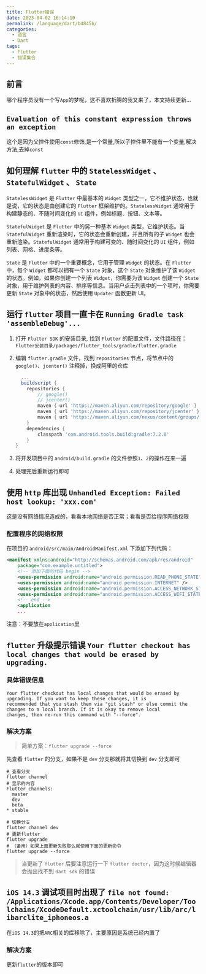 ```yaml
---
title: Flutter错误
date: 2023-04-02 16:14:10
permalink: /language/dart/b4845b/
categories:
  - 语言
  - Dart
tags:
  - Flutter
  - 错误集合
---
```


## 前言

哪个程序员没有一个写`App`的梦呢，这不喜欢折腾的我又来了，本文持续更新...

<!-- more -->

<InArticleAdsense
    data-ad-client="ca-pub-1725717718088510"
    data-ad-slot="7426219401">
</InArticleAdsense>

## `Evaluation of this constant expression throws an exception`

这个是因为父控件使用`const`修饰,是一个常量,所以子控件里不能有一个变量,解决方法,去掉`const`

## 如何理解 `flutter` 中的 `StatelessWidget` 、 `StatefulWidget` 、 `State`

`StatelessWidget` 是 `Flutter` 中最基本的 `Widget` 类型之一，它不维护状态，也就是说，它的状态是由创建它的 `Flutter` 框架维护的。`StatelessWidget` 通常用于构建静态的、不随时间变化的 `UI` 组件，例如标题、按钮、文本等。

`StatefulWidget` 是 `Flutter` 中的另一种基本 `Widget` 类型，它维护状态。当 `StatefulWidget` 重新渲染时，它的状态会重新创建，并且所有的子 `Widget` 也会重新渲染。`StatefulWidget` 通常用于构建可变的、随时间变化的 `UI` 组件，例如列表、网格、进度条等。

`State` 是 `Flutter` 中的一个重要概念，它用于管理 `Widget` 的状态。在 `Flutter` 中，每个 `Widget` 都可以拥有一个 `State` 对象，这个 `State` 对象维护了该 `Widget` 的状态。例如，如果你创建一个列表 `Widget`，你需要为该 `Widget` 创建一个 `State` 对象，用于维护列表的内容、排序等信息。当用户点击列表中的一个项时，你需要更新 `State` 对象中的状态，然后使用 `Updater` 函数更新 UI。

## 运行 `flutter` 项目一直卡在 `Running Gradle task 'assembleDebug'...`

1. 打开 `Flutter SDK` 的安装目录, 找到 `Flutter` 的配置文件，文件路径在：`Flutter安装目录/packages/flutter_tools/gradle/flutter.gradle`

2. 编辑 `flutter.gradle` 文件，找到 `repositories` 节点，将节点中的 `google()`、`jcenter()` 注释掉，换成阿里的仓库

    ``` gradle
      ...
      buildscript {
        repositories {
            // google()
            // jcenter()
            maven { url 'https://maven.aliyun.com/repository/google' }
            maven { url 'https://maven.aliyun.com/repository/jcenter' }
            maven { url 'https://maven.aliyun.com/nexus/content/groups/public' }
        }
        dependencies {
            classpath 'com.android.tools.build:gradle:7.2.0'
        }
    }
    ```
3. 将开发项目中的 `android/build.gradle` 的文件参照`1`、`2`的操作在来一遍

4. 处理完后重新运行即可

## 使用 `http` 库出现 `Unhandled Exception: Failed host lookup: 'xxx.com'`

这是没有网络情况造成的，看看本地网络是否正常；看看是否给程序网络权限

### 配置程序的网络权限

在项目的 `android/src/main/AndroidManifest.xml` 下添加下列代码：

``` XML
<manifest xmlns:android="http://schemas.android.com/apk/res/android"
    package="com.example.untitled">
    <!-- 添加下面的代码 begin -->
    <uses-permission android:name="android.permission.READ_PHONE_STATE" />
    <uses-permission android:name="android.permission.INTERNET" />
    <uses-permission android:name="android.permission.ACCESS_NETWORK_STATE" />
    <uses-permission android:name="android.permission.ACCESS_WIFI_STATE" />
    <!-- end -->
    <application
    ...
```

注意：不要放在`application`里

## `flutter` 升级提示错误 `Your flutter checkout has local changes that would be erased by upgrading. `

### 具体错误信息

``` shell
Your flutter checkout has local changes that would be erased by upgrading. If you want to keep these changes, it is
recommended that you stash them via "git stash" or else commit the changes to a local branch. If it is okay to remove local
changes, then re-run this command with "--force".
```

### 解决方案

> 简单方案：`flutter upgrade --force`

先查看 `flutter` 的分支，如果不是 `dev` 分支那就将其切换到 `dev` 分支即可

``` shell
# 查看分支
flutter channel
# 显示的内容
Flutter channels:
  master
  dev
  beta
* stable

# 切换分支
flutter channel dev
# 更新flutter
flutter upgrade
# （备用）如果上面更新失败那么就使用下面的更新命令
flutter upgrade --force
```

> 当更新了 `flutter` 后要注意运行一下 `flutter doctor`，因为这时候编辑器会抛出找不到 `dart sdk` 的错误

## `iOS 14.3` 调试项目时出现了 `file not found: /Applications/Xcode.app/Contents/Developer/Toolchains/XcodeDefault.xctoolchain/usr/lib/arc/libarclite_iphoneos.a`

在`iOS 14.3`的把`ARC`相关的库移除了，主要原因是系统已经内置了

### 解决方案

更新`flutter`的版本即可

